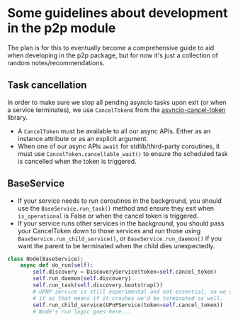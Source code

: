 # Some guidelines about development in the p2p module

The plan is for this to eventually become a comprehensive guide to aid when developing in the p2p
package, but for now it's just a collection of random notes/recommendations.


## Task cancellation

In order to make sure we stop all pending asyncio tasks upon exit (or when a service terminates),
we use `CancelToken`s from the
[asyncio-cancel-token](https://asyncio-cancel-token.readthedocs.io/en/latest/index.html)
library.

- A `CancelToken` must be available to all our async APIs. Either as an instance attribute or as an explicit argument.
- When one of our async APIs `await` for stdlib/third-party coroutines, it must use `CancelToken.cancellable_wait()` to ensure the scheduled task is cancelled when the token is triggered.


## BaseService

- If your service needs to run coroutines in the background, you should use the `BaseService.run_task()` method and
  ensure they exit when `is_operational` is False or when the cancel token is triggered.
- If your service runs other services in the background, you should pass your CancelToken down to
  those services and run those using `BaseService.run_child_service()`, or
  `BaseService.run_daemon()` if you want the parent to be terminated when the child dies
  unexpectedly.

```Python
class Node(BaseService):
    async def do_run(self):
        self.discovery = DiscoveryService(token=self.cancel_token)
        self.run_daemon(self.discovery)
        self.run_task(self.discovery.bootstrap())
        # UPNP service is still experimental and not essential, so we don't use run_daemon() for
        # it as that means if it crashes we'd be terminated as well.
        self.run_child_service(UPnPService(token=self.cancel_token))
        # Node's run logic goes here...

```
